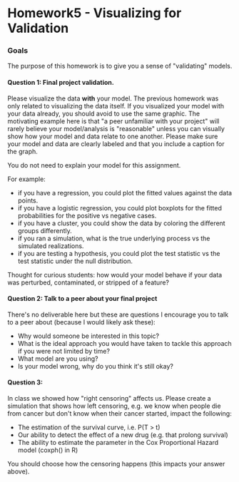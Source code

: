 # Homework5 - Visualizing for Validation

### Goals
The purpose of this homework is to give you a sense of "validating" models.

#### Question 1: Final project validation.
Please visualize the data **with** your model. The previous homework was only related to visualizing the data itself.
If you visualized your model with your data already, you should avoid to use the same graphic.
The motivating example here is that "a peer unfamiliar with your project" will rarely believe your
model/analysis is "reasonable" unless you can visually show how your model and data relate to one another.
Please make sure your model and data are clearly labeled and that you include a caption for the graph.

You do not need to explain your model for this assignment.

For example:
- if you have a regression, you could plot the fitted values against the data points.
- if you have a logistic regression, you could plot boxplots for the fitted probabilities for the positive vs negative cases.
- if you have a cluster, you could show the data by coloring the different groups differently.
- if you ran a simulation, what is the true underlying process vs the simulated realizations.
- if you are testing a hypothesis, you could plot the test statistic vs the test statistic under the null distribution.

Thought for curious students: how would your model behave if your data was perturbed, contaminated, or stripped of a feature?


#### Question 2: Talk to a peer about your final project

There's no deliverable here but these are questions I encourage you to talk to a peer about (because I would likely ask these):
- Why would someone be interested in this topic?
- What is the ideal approach you would have taken to tackle this approach if you were not limited by time?
- What model are you using?
- Is your model wrong, why do you think it's still okay?

#### Question 3: 

In class we showed how "right censoring" affects us.
Please create a simulation that shows how left censoring, e.g. we know when people die from cancer but don't know when their cancer started, impact the following:
- The estimation of the survival curve, i.e. P(T > t)
- Our ability to detect the effect of a new drug (e.g. that prolong survival)
- The ability to estimate the parameter in the Cox Proportional Hazard model (coxph() in R) 

You should choose how the censoring happens (this impacts your answer above).

